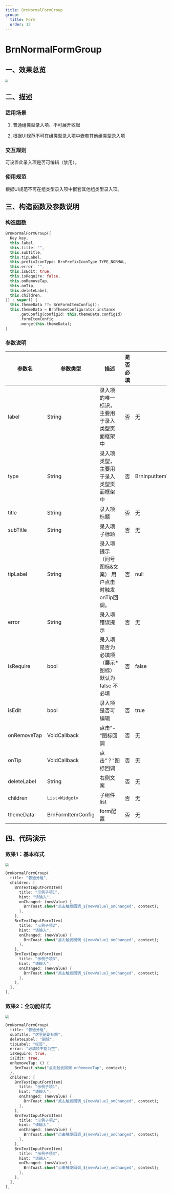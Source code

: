```yaml
---
title: BrnNormalFormGroup
group:
  title: Form
  order: 12
---
```


# BrnNormalFormGroup

## 一、效果总览

<img src="./img/BrnNormalFormGroupIntro.png" style="zoom:50%;" />

## 二、描述

### 适用场景

1. 普通组类型录入项、不可展开收起

2. 根据UI规范不可在组类型录入项中嵌套其他组类型录入项

### 交互规则

可设置此录入项是否可编辑（禁用）。

### 使用规范

根据UI规范不可在组类型录入项中嵌套其他组类型录入项。

## 三、构造函数及参数说明

### 构造函数


```dart
BrnNormalFormGroup({
  Key key,
  this.label,
  this.title: "",
  this.subTitle,
  this.tipLabel,
  this.prefixIconType: BrnPrefixIconType.TYPE_NORMAL,
  this.error: "",
  this.isEdit: true,
  this.isRequire: false,
  this.onRemoveTap,
  this.onTip,
  this.deleteLabel,
  this.children,
}) : super() {
  this.themeData ??= BrnFormItemConfig();
  this.themeData = BrnThemeConfigurator.instance
      .getConfig(configId: this.themeData.configId)
      .formItemConfig
      .merge(this.themeData);
}
```
### 参数说明

| **参数名** | **参数类型** | **描述** | **是否必填** | **默认值** | **备注** |
| --- | --- | --- | --- | --- | --- |
| label | String | 录入项的唯一标识，主要用于录入类型页面框架中 | 否 | 无 |  |
| type | String | 录入项类型，主要用于录入类型页面框架中 | 否 | BrnInputItemType.NORMAL_GROUP_TYPE | 外部可用此字段判断表单类型 |
| title | String | 录入项标题 | 否 | 无 |  |
| subTitle | String | 录入项子标题 | 否 | 无 |  |
| tipLabel | String | 录入项提示（问号图标&文案） 用户点击时触发onTip回调。 | 否 | null | 1. 若赋值为 空字符串（""）时仅展示"问号"图标，2. 若赋值为非空字符串时 展示"问号图标&文案"，3. 若不赋值或赋值为null时 不显示提示项 |
| error | String | 录入项错误提示 | 否 | 无 |  |
| isRequire | bool | 录入项是否为必填项（展示*图标） 默认为 false 不必填 | 否 | false |  |
| isEdit | bool | 录入项 是否可编辑 | 否 | true | true：可编辑false：禁用 |
| onRemoveTap | VoidCallback | 点击"-"图标回调 | 否 | 无 | 见**prefixIconType**字段 |
| onTip | VoidCallback | 点击"？"图标回调 | 否 | 无 | 见**tipLabel**字段 |
| deleteLabel | String | 右侧文案 | 否 | 无 |  |
| children | `List<Widget>` | 子组件list | 否 | 无 |  |
| themeData | BrnFormItemConfig | form配置 | 否 | 无 | |

## 四、代码演示

### 效果1：基本样式

<img src="./img/BrnNormalFormGroupDemo1.png" style="zoom:67%;" />

```dart
BrnNormalFormGroup(
  title: "普通分组",
  children: [
    BrnTextInputFormItem(
      title: "示例子项1",
      hint: "请输入",
      onChanged: (newValue) {
        BrnToast.show("点击触发回调_${newValue}_onChanged", context);
      },
    ),
    BrnTextInputFormItem(
      title: "示例子项2",
      hint: "请输入",
      onChanged: (newValue) {
        BrnToast.show("点击触发回调_${newValue}_onChanged", context);
      },
    ),
    BrnTextInputFormItem(
      title: "示例子项3",
      hint: "请输入",
      onChanged: (newValue) {
        BrnToast.show("点击触发回调_${newValue}_onChanged", context);
      },
    ),
  ],
),
```
### 效果2：全功能样式

<img src="./img/BrnNormalFormGroupDemo2.png" style="zoom:67%;" />

```dart
BrnNormalFormGroup(
  title: "普通分组",
  subTitle: "这里是副标题",
  deleteLabel: "删除",
  tipLabel: "标签",
  error: "必填项不能为空",
  isRequire: true,
  isEdit: true,
  onRemoveTap: () {
    BrnToast.show("点击触发回调_onRemoveTap", context);
  },
  children: [
    BrnTextInputFormItem(
      title: "示例子项1",
      hint: "请输入",
      onChanged: (newValue) {
        BrnToast.show("点击触发回调_${newValue}_onChanged", context);
      },
    ),
    BrnTextInputFormItem(
      title: "示例子项2",
      hint: "请输入",
      onChanged: (newValue) {
        BrnToast.show("点击触发回调_${newValue}_onChanged", context);
      },
    ),
    BrnTextInputFormItem(
      title: "示例子项3",
      hint: "请输入",
      onChanged: (newValue) {
        BrnToast.show("点击触发回调_${newValue}_onChanged", context);
      },
    ),
  ],
),
```

